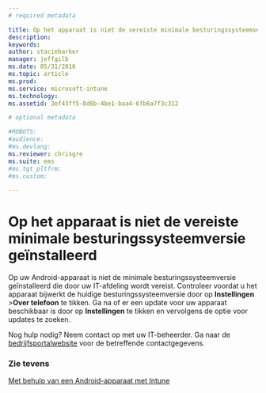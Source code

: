 ```yaml
---
# required metadata

title: Op het apparaat is niet de vereiste minimale besturingssysteemversie geïnstalleerd | Microsoft Intune
description:
keywords:
author: staciebarker
manager: jeffgilb
ms.date: 05/31/2016
ms.topic: article
ms.prod:
ms.service: microsoft-intune
ms.technology:
ms.assetid: 3ef43ff5-8d6b-4be1-baa4-6fb6a7f3c312

# optional metadata

#ROBOTS:
#audience:
#ms.devlang:
ms.reviewer: chrisgre
ms.suite: ems
#ms.tgt_pltfrm:
#ms.custom:

---
```



# Op het apparaat is niet de vereiste minimale besturingssysteemversie geïnstalleerd

Op uw Android-apparaat is niet de minimale besturingssysteemversie geïnstalleerd die door uw IT-afdeling wordt vereist. Controleer voordat u het apparaat bijwerkt de huidige besturingssysteemversie door op **Instellingen** &gt;**Over telefoon** te tikken. Ga na of er een update voor uw apparaat beschikbaar is door op **Instellingen** te tikken en vervolgens de optie voor updates te zoeken.

Nog hulp nodig? Neem contact op met uw IT-beheerder. Ga naar de [bedrijfsportalwebsite](http://portal.manage.microsoft.com) voor de betreffende contactgegevens.

### Zie tevens
[Met behulp van een Android-apparaat met Intune](using-your-android-device-with-intune.md)

<!--HONumber=Jun16_HO2-->


